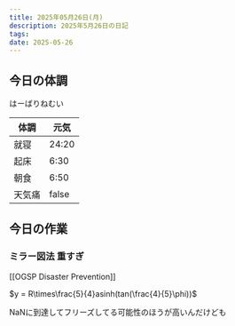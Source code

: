 ```yaml
---
title: 2025年05月26日(月)
description: 2025年5月26日の日記
tags: 
date: 2025-05-26
---
```


## 今日の体調
はーばりねむい

| 体調  | 元気    |
| --- | ----- |
| 就寝  | 24:20 |
| 起床  | 6:30  |
| 朝食  | 6:50  |
| 天気痛 | false |

## 今日の作業
### ミラー図法 重すぎ
[[OGSP Disaster Prevention]]

$y = R\times\frac{5}{4}asinh(tan(\frac{4}{5}\phi))$

NaNに到達してフリーズしてる可能性のほうが高いんだけども